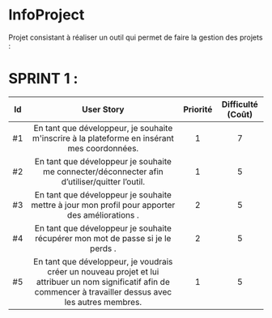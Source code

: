 
# InfoProject
 Projet consistant à réaliser un outil qui permet de faire la gestion des projets :

# SPRINT 1 : 

| Id |      User Story      |  Priorité |  Difficulté (Coût) |
|:--:|:----------------------------------------------------------------------------:|:-:|:-:|
| #1 | En tant que développeur, je souhaite m'inscrire à la plateforme en insérant mes coordonnées. | 1 | 7 |
| #2 | En tant que développeur je souhaite me connecter/déconnecter afin d’utiliser/quitter l’outil. | 1 | 5 |
| #3|En tant que développeur je souhaite mettre à jour mon profil pour apporter des améliorations . | 2 | 5 |
| #4|En tant que développeur je souhaite récupérer mon mot de passe si je le perds  . | 2 | 5 |
| #5 | En tant que développeur, je voudrais créer un nouveau projet et lui attribuer un nom significatif afin de commencer à travailler dessus avec les autres membres. | 1 | 5 | 







